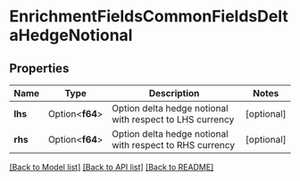 # EnrichmentFieldsCommonFieldsDeltaHedgeNotional

## Properties

Name | Type | Description | Notes
------------ | ------------- | ------------- | -------------
**lhs** | Option<**f64**> | Option delta hedge notional with respect to LHS currency | [optional]
**rhs** | Option<**f64**> | Option delta hedge notional with respect to RHS currency | [optional]

[[Back to Model list]](../README.md#documentation-for-models) [[Back to API list]](../README.md#documentation-for-api-endpoints) [[Back to README]](../README.md)


